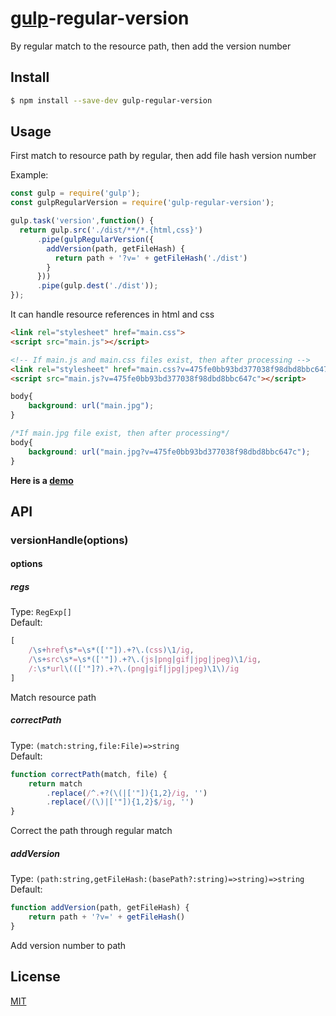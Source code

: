 [gulp](https://github.com/wearefractal/gulp)-regular-version
================

By regular match to the resource path, then add the version number

## Install

```bash
$ npm install --save-dev gulp-regular-version
```

## Usage

First match to resource path by regular, 
then add file hash version number

Example:
```javascript
const gulp = require('gulp');
const gulpRegularVersion = require('gulp-regular-version');

gulp.task('version',function() {
  return gulp.src('./dist/**/*.{html,css}')
      .pipe(gulpRegularVersion({
        addVersion(path, getFileHash) {
          return path + '?v=' + getFileHash('./dist')
        }
      }))
      .pipe(gulp.dest('./dist'));
});
```

It can handle resource references in html and css

```html
<link rel="stylesheet" href="main.css">
<script src="main.js"></script>

<!-- If main.js and main.css files exist, then after processing -->
<link rel="stylesheet" href="main.css?v=475fe0bb93bd377038f98dbd8bbc647c">
<script src="main.js?v=475fe0bb93bd377038f98dbd8bbc647c"></script>
```

```css
body{
    background: url("main.jpg");
}

/*If main.jpg file exist, then after processing*/
body{
    background: url("main.jpg?v=475fe0bb93bd377038f98dbd8bbc647c");
}
```

**Here is a [demo](https://github.com/yujingwyh/gulp-template)**

## API

### versionHandle(options)

#### options

##### regs

Type: `RegExp[]`<br>
Default: 
```javascript
[
    /\s+href\s*=\s*(['"]).+?\.(css)\1/ig,
    /\s+src\s*=\s*(['"]).+?\.(js|png|gif|jpg|jpeg)\1/ig,
    /:\s*url\((['"]?).+?\.(png|gif|jpg|jpeg)\1\)/ig
]
```

Match resource path

##### correctPath

Type: `(match:string,file:File)=>string`<br>
Default: 
```javascript
function correctPath(match, file) {
    return match
        .replace(/^.+?(\(|['"]){1,2}/ig, '')
        .replace(/(\)|['"]){1,2}$/ig, '')
}
```

Correct the path through regular match

##### addVersion

Type: `(path:string,getFileHash:(basePath?:string)=>string)=>string`<br>
Default: 
```javascript
function addVersion(path, getFileHash) {
    return path + '?v=' + getFileHash()
}
```

Add version number to path

## License

[MIT](http://opensource.org/licenses/MIT)
